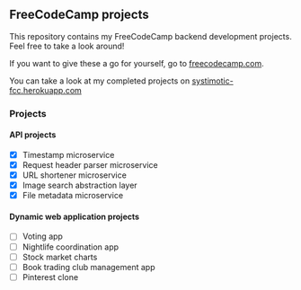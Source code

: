 ## FreeCodeCamp projects

This repository contains my FreeCodeCamp backend development projects.  
Feel free to take a look around!

If you want to give these a go for yourself, go to [freecodecamp.com](https://freecodecamp.com).

You can take a look at my completed projects on [systimotic-fcc.herokuapp.com](https://systimotic-fcc.herokuapp.com/)

### Projects
#### API projects
- [x] Timestamp microservice
- [x] Request header parser microservice
- [x] URL shortener microservice
- [x] Image search abstraction layer
- [x] File metadata microservice

#### Dynamic web application projects
- [ ] Voting app
- [ ] Nightlife coordination app
- [ ] Stock market charts
- [ ] Book trading club management app
- [ ] Pinterest clone
